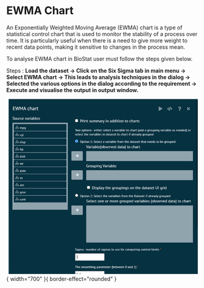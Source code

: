 # EWMA Chart

An Exponentially Weighted Moving Average (EWMA) chart is a type of statistical control chart that is used to monitor the stability of a process over time. It is particularly useful when there is a need to give more weight to recent data points, making it sensitive to changes in the process mean.

To analyse EWMA chart in BioStat user must follow the steps given below.

Steps
: __Load the dataset -> Click on the Six Sigma tab in main menu -> Select EWMA chart -> This leads to analysis techniques in the dialog -> Selected the various options in the dialog according to the requirement -> Execute and visualise the output in output window.__

![alt text](screenshots/image296.png){ width="700" }{ border-effect="rounded" }
